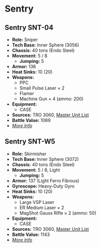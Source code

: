 # Sentry
## Sentry SNT-04
- **Role:** Sniper
- **Tech Base:** Inner Sphere (3056)
- **Chassis:** 40 tons (Endo Steel)
- **Movement:** 5 / 8
  - **Jumping:** 5
- **Armor:** 136
- **Heat Sinks:** 10 (20)
- **Weapons:**
  - PPC
  - Small Pulse Laser × 2
  - Flamer
  - Machine Gun × 4 (ammo: 200)
- **Equipment:**
  - CASE
- **Sources:** TRO 3060, [Master Unit List](http://masterunitlist.info/Unit/Details/2866/sentry-snt-04)
- **Battle Value:** 1069
- [*More Info*](sentry/sentry_snt-04.md)

## Sentry SNT-W5
- **Role:** Skirmisher
- **Tech Base:** Inner Sphere (3072)
- **Chassis:** 40 tons (Endo Steel)
- **Movement:** 5 / 8, Light
  - **Jumping:** 5
- **Armor:** 137 (Light Ferro Fibrous)
- **Gyroscope:** Heavy-Duty Gyro
- **Heat Sinks:** 10 (20)
- **Weapons:**
  - Large VSP Laser
  - ER Medium Laser × 2
  - MagShot Gauss Rifle × 2 (ammo: 50)
- **Equipment:**
  - CASE
- **Sources:** TRO 3060, [Master Unit List](http://masterunitlist.info/Unit/Details/2867/sentry-snt-w5)
- **Battle Value:** 1143
- [*More Info*](sentry/sentry_snt-w5.md)

